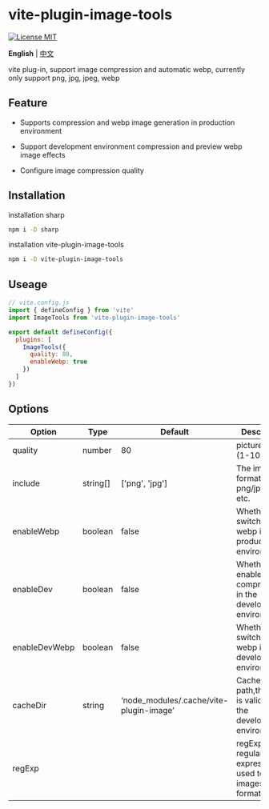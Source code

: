 # vite-plugin-image-tools

[![License MIT](https://img.shields.io/badge/License-MIT-yellow.svg)](https://opensource.org/licenses/MIT)

**English** | [中文](./README.zh-CN.md)

vite plug-in, support image compression and automatic webp, currently only support png, jpg, jpeg, webp

## Feature

- Supports compression and webp image generation in production environment

- Support development environment compression and preview webp image effects

- Configure image compression quality

## Installation
installation sharp
```bash
npm i -D sharp
```

installation vite-plugin-image-tools
```bash
npm i -D vite-plugin-image-tools
```
## Useage

```js
// vite.config.js
import { defineConfig } from 'vite'
import ImageTools from 'vite-plugin-image-tools'

export default defineConfig({
  plugins: [
    ImageTools({
      quality: 80,
      enableWebp: true
    })
  ]
})
```

## Options

| Option | Type | Default | Description |
| --- | --- | --- | --- |
| quality | number | 80 | picture quality (1-100) |
| include | string[] | ['png', 'jpg'] | The image formats are: png/jpg/webp, etc. |
| enableWebp | boolean | false | Whether to switch to webp in the production environment |
| enableDev | boolean | false | Whether to enable compression in the development environment |
| enableDevWebp | boolean | false | Whether to switch to webp in the development environment |
| cacheDir | string | ‘node_modules/.cache/vite-plugin-image’ | Cache path,this path is valid only in the development environment |
| regExp |  |  | regExp is a regular expression used to filter images in the format |
